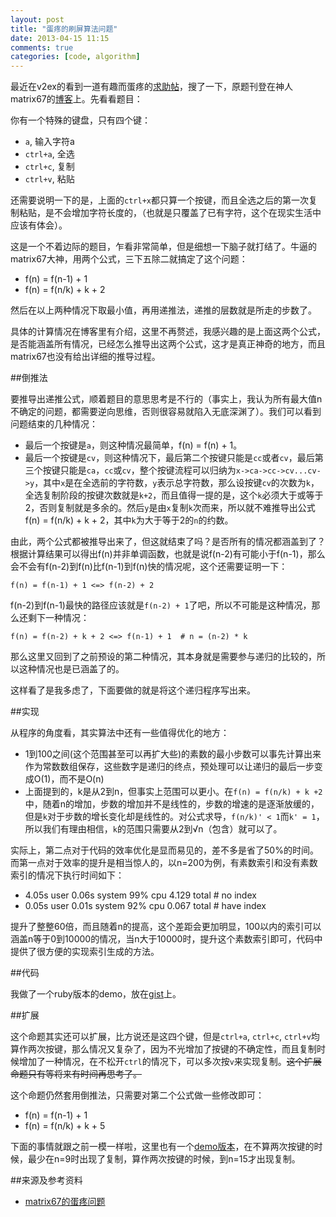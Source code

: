 ```yaml
---
layout: post
title: "蛋疼的刷屏算法问题"
date: 2013-04-15 11:15
comments: true
categories: [code, algorithm]
---
```


最近在v2ex的看到一道有趣而蛋疼的[求助帖](http://www.v2ex.com/t/65703)，搜了一下，原题刊登在神人matrix67的[博客](http://www.matrix67.com/blog/archives/4092)上。先看看题目：

你有一个特殊的键盘，只有四个键：

* `a`, 输入字符a
* `ctrl+a`, 全选
* `ctrl+c`, 复制
* `ctrl+v`, 粘贴

还需要说明一下的是，上面的`ctrl+x`都只算一个按键，而且全选之后的第一次复制粘贴，是不会增加字符长度的，（也就是只覆盖了已有字符，这个在现实生活中应该有体会）。

这是一个不着边际的题目，乍看非常简单，但是细想一下脑子就打结了。牛逼的matrix67大神，用两个公式，三下五除二就搞定了这个问题：

* f(n) = f(n-1) + 1
* f(n) = f(n/k) + k + 2

然后在以上两种情况下取最小值，再用递推法，递推的层数就是所走的步数了。

具体的计算情况在博客里有介绍，这里不再赘述，我感兴趣的是上面这两个公式，是否能涵盖所有情况，已经怎么推导出这两个公式，这才是真正神奇的地方，而且matrix67也没有给出详细的推导过程。

##倒推法

要推导出递推公式，顺着题目的意思思考是不行的（事实上，我认为所有最大值n不确定的问题，都需要逆向思维，否则很容易就陷入无底深渊了）。我们可以看到问题结束的几种情况：

* 最后一个按键是`a`，则这种情况最简单，f(n) = f(n) + 1。
* 最后一个按键是`cv`，则这种情况下，最后第二个按键只能是`cc`或者`cv`，最后第三个按键只能是`ca`，`cc`或`cv`，整个按键流程可以归纳为`x->ca->cc->cv...cv->y`，其中`x`是在全选前的字符数，`y`表示总字符数，那么设按键`cv`的次数为`k`，全选复制阶段的按键次数就是`k+2`，而且值得一提的是，这个`k`必须大于或等于2，否则复制就是多余的。然后`y`是由`x`复制`k`次而来，所以就不难推导出公式f(n) = f(n/k) + k + 2，其中`k`为大于等于2的`n`的约数。

由此，两个公式都被推导出来了，但这就结束了吗？是否所有的情况都涵盖到了？根据计算结果可以得出f(n)并非单调函数，也就是说f(n-2)有可能小于f(n-1)，那么会不会有f(n-2)到f(n)比f(n-1)到f(n)快的情况呢，这个还需要证明一下：

```
f(n) = f(n-1) + 1 <=> f(n-2) + 2
```

f(n-2)到f(n-1)最快的路径应该就是`f(n-2) + 1`了吧，所以不可能是这种情况，那么还剩下一种情况：

```
f(n) = f(n-2) + k + 2 <=> f(n-1) + 1  # n = (n-2) * k
```

那么这里又回到了之前预设的第二种情况，其本身就是需要参与递归的比较的，所以这种情况也是已涵盖了的。

这样看了是我多虑了，下面要做的就是将这个递归程序写出来。

##实现

从程序的角度看，其实算法中还有一些值得优化的地方：

* 1到100之间(这个范围甚至可以再扩大些)的素数的最小步数可以事先计算出来作为常数数组保存，这些数字是递归的终点，预处理可以让递归的最后一步变成O(1)，而不是O(n)
* 上面提到的，k是从2到n，但事实上范围可以更小。在`f(n) = f(n/k) + k +2`中，随着n的增加，步数的增加并不是线性的，步数的增速的是逐渐放缓的，但是`k`对于步数的增长变化却是线性的。对公式求导，`f(n/k)' < 1`而`k' = 1`，所以我们有理由相信，`k`的范围只需要从2到√n（包含）就可以了。

实际上，第二点对于代码的效率优化是显而易见的，差不多是省了50%的时间。而第一点对于效率的提升是相当惊人的，以n=200为例，有素数索引和没有素数索引的情况下执行时间如下：

* 4.05s user 0.06s system 99% cpu 4.129 total  # no index
* 0.05s user 0.01s system 92% cpu 0.067 total  # have index

提升了整整60倍，而且随着n的提高，这个差距会更加明显，100以内的索引可以涵盖n等于0到10000的情况，当n大于10000时，提升这个素数索引即可，代码中提供了很方便的实现索引生成的方法。

##代码

我做了一个ruby版本的demo，放在[gist](https://gist.github.com/sailxjx/5388648)上。

##扩展

这个命题其实还可以扩展，比方说还是这四个键，但是`ctrl+a`, `ctrl+c`, `ctrl+v`均算作两次按键，那么情况又复杂了，因为不光增加了按键的不确定性，而且复制时候增加了一种情况，在不松开`ctrl`的情况下，可以多次按`v`来实现复制。<del>这个扩展命题只有等将来有时间再思考了。</del>

这个命题仍然套用倒推法，只需要对第二个公式做一些修改即可：

* f(n) = f(n-1) + 1
* f(n) = f(n/k) + k + 5

下面的事情就跟之前一模一样啦，这里也有一个[demo版本](https://gist.github.com/sailxjx/5393701)，在不算两次按键的时候，最少在n=9时出现了复制，算作两次按键的时候，到n=15才出现复制。

##来源及参考资料
* [matrix67的蛋疼问题](http://www.matrix67.com/blog/archives/4092)
